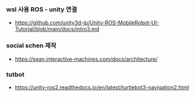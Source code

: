 





### wsl 사용 ROS - unity 연결

- https://github.com/unity3d-jp/Unity-ROS-MobileRobot-UI-Tutorial/blob/main/docs/intro3.md




###  social schen 제작

- https://sean.interactive-machines.com/docs/architecture/


### tutbot

- https://unity-ros2.readthedocs.io/en/latest/turtlebot3-navigation2.html



